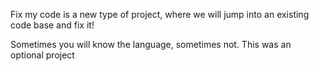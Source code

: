 Fix my code is a new type of project, where we will jump into an existing code base and fix it!

Sometimes you will know the language, sometimes not. This was an optional project

